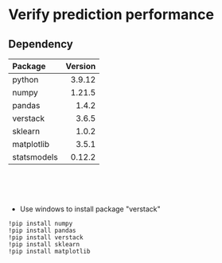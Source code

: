 # Verify prediction performance

## Dependency

| Package     | Version |
| :---------- | ------: |
| python      |  3.9.12 |
| numpy       |  1.21.5 |
| pandas      |   1.4.2 |
| verstack    |   3.6.5 |
| sklearn     |   1.0.2 |
| matplotlib  |   3.5.1 |
| statsmodels |  0.12.2 |

<br><br><br>

- Use windows to install package "verstack"

```
!pip install numpy
!pip install pandas
!pip install verstack
!pip install sklearn
!pip install matplotlib
```
